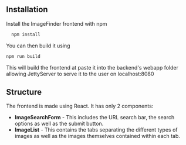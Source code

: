 ## Installation

Install the ImageFinder frontend with npm

```bash
  npm install
```

You can then build it using 
```bash
npm run build
```
This will build the frontend at paste it into the backend's webapp folder allowing JettyServer to serve it to the user on localhost:8080

## Structure

The frontend is made using React. It has only 2 components:
- **ImageSearchForm** - This includes the URL search bar, the search options as well as the submit button.
- **ImageList** - This contains the tabs separating the different types of images as well as the images themselves contained within each tab.
